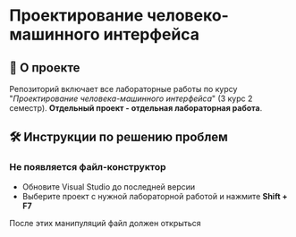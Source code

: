 # Проектирование человеко-машинного интерфейса

## 📌 О проекте

Репозиторий включает все лабораторные работы по курсу "*Проектирование человека-машинного интерфейса*" (3 курс 2 семестр).
**Отдельный проект - отдельная лабораторная работа**.


## 🛠️ Инструкции по решению проблем
### Не появляется файл-конструктор
- Обновите Visual Studio до последней версии
- Выберите проект с нужной лабораторной работой и нажмите **Shift + F7**

После этих манипуляций файл должен открыться
